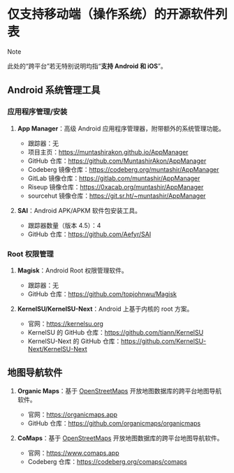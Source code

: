 # 仅支持移动端（操作系统）的开源软件列表

> [!NOTE]
>
> 此处的“跨平台”若无特别说明均指“**支持 Android 和 iOS**”。

## Android 系统管理工具

### 应用程序管理/安装

1. **App Manager**：高级 Android 应用程序管理器，附带额外的系统管理功能。
   
   - 跟踪器：无
   - 项目主页：https://muntashirakon.github.io/AppManager
   - GitHub 仓库：https://github.com/MuntashirAkon/AppManager
   - Codeberg 镜像仓库：https://codeberg.org/muntashir/AppManager
   - GitLab 镜像仓库：https://gitlab.com/muntashir/AppManager
   - Riseup 镜像仓库：https://0xacab.org/muntashir/AppManager
   - sourcehut 镜像仓库：https://git.sr.ht/~muntashir/AppManager

2. **SAI**：Android APK/APKM 软件包安装工具。

   - 跟踪器数量（版本 4.5）：4
   - GitHub 仓库：https://github.com/Aefyr/SAI

### Root 权限管理

1. **Magisk**：Android Root 权限管理软件。

   - 跟踪器：无
   - GitHub 仓库：https://github.com/topjohnwu/Magisk

2. **KernelSU/KernelSU-Next**：Android 上基于内核的 root 方案。

   - 官网：https://kernelsu.org
   - KernelSU 的 GitHub 仓库：https://github.com/tiann/KernelSU
   - KernelSU-Next 的 GitHub 仓库：https://github.com/KernelSU-Next/KernelSU-Next

## 地图导航软件

1. **Organic Maps**：基于 [OpenStreetMaps](https://www.openstreetmap.org) 开放地图数据库的跨平台地图导航软件。

   - 官网：https://organicmaps.app
   - GitHub 仓库：https://github.com/organicmaps/organicmaps

2. **CoMaps**：基于 [OpenStreetMaps](https://www.openstreetmap.org) 开放地图数据库的跨平台地图导航软件。

   - 官网：https://www.comaps.app
   - Codeberg 仓库：https://codeberg.org/comaps/comaps
